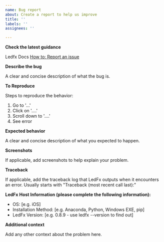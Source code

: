 ```yaml
---
name: Bug report
about: Create a report to help us improve
title: ''
labels: ''
assignees: ''

---
```

**Check the latest guidance**

Ledfx Docs [How to: Report an issue](https://docs.ledfx.app/en/latest/howto/report.html)

**Describe the bug**

A clear and concise description of what the bug is.

**To Reproduce**

Steps to reproduce the behavior:
1. Go to '...'
2. Click on '....'
3. Scroll down to '....'
4. See error

**Expected behavior**

A clear and concise description of what you expected to happen.

**Screenshots**

If applicable, add screenshots to help explain your problem.

**Traceback**

If applicable, add the traceback log that LedFx outputs when it encounters an error.
Usually starts with "Traceback (most recent call last):"

**LedFx Host Information (please complete the following information):**

 - OS: [e.g. iOS]
 - Installation Method: [e.g. Anaconda, Python, Windows EXE, pip]
 - LedFx Version:  [e.g. 0.8.9 - use ledfx --version to find out]

**Additional context**

Add any other context about the problem here.
